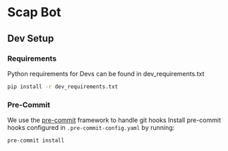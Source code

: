 # Scap Bot

## Dev Setup

### Requirements

Python requirements for Devs can be found in dev_requirements.txt

```cmd
pip install -r dev_requirements.txt
```

### Pre-Commit

We use the [pre-commit](https://pre-commit.com/) framework to handle git hooks
Install pre-commit hooks configured in `.pre-commit-config.yaml` by running:

```cmd
pre-commit install
```
